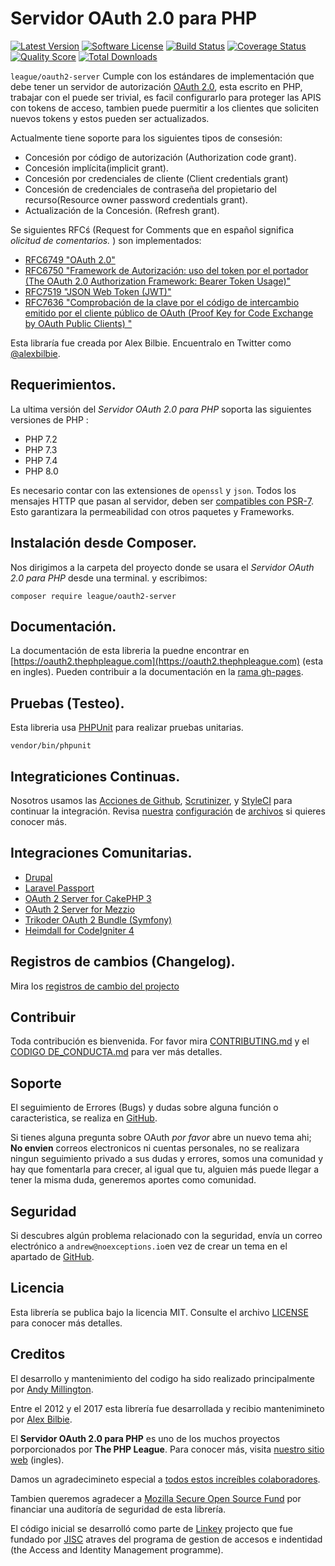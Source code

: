 # Servidor OAuth 2.0 para PHP

[![Latest Version](http://img.shields.io/packagist/v/league/oauth2-server.svg?style=flat-square)](https://github.com/thephpleague/oauth2-server/releases)
[![Software License](https://img.shields.io/badge/license-MIT-brightgreen.svg?style=flat-square)](LICENSE.md)
[![Build Status](https://github.com/thephpleague/oauth2-server/workflows/tests/badge.svg)](https://github.com/thephpleague/oauth2-server/actions)
[![Coverage Status](https://img.shields.io/scrutinizer/coverage/g/thephpleague/oauth2-server.svg?style=flat-square)](https://scrutinizer-ci.com/g/thephpleague/oauth2-server/code-structure)
[![Quality Score](https://img.shields.io/scrutinizer/g/thephpleague/oauth2-server.svg?style=flat-square)](https://scrutinizer-ci.com/g/thephpleague/oauth2-server)
[![Total Downloads](https://img.shields.io/packagist/dt/league/oauth2-server.svg?style=flat-square)](https://packagist.org/packages/league/oauth2-server)

`league/oauth2-server` Cumple con los estándares de implementación que debe tener un servidor de autorización [OAuth 2.0](https://tools.ietf.org/html/rfc6749), esta escrito en PHP, trabajar con el puede ser trivial, es facil configurarlo para proteger las APIS con tokens de acceso, tambien puede puermitir a los clientes que soliciten nuevos tokens y estos pueden ser actualizados.

Actualmente tiene soporte para los siguientes tipos de consesión:

* Concesión por código de autorización (Authorization code grant).
* Concesión implícita(implicit grant).
* Concesión por credenciales de cliente (Client credentials grant)
* Concesión de credenciales de contraseña del propietario del recurso(Resource owner password credentials grant).
* Actualización de la Concesión. (Refresh grant).

Se siguientes RFCś (Request for Comments que en español significa *olicitud de comentarios.* ) son implementados:

* [RFC6749 "OAuth 2.0"](https://tools.ietf.org/html/rfc6749)
* [RFC6750 "Framework de Autorización: uso del token por el portador (The OAuth 2.0 Authorization Framework: Bearer Token Usage)"](https://tools.ietf.org/html/rfc6750)
* [RFC7519 "JSON Web Token (JWT)"](https://tools.ietf.org/html/rfc7519)
* [RFC7636 "Comprobación de la clave por el código de intercambio emitido por el cliente público de OAuth (Proof Key for Code Exchange by OAuth Public Clients) "](https://tools.ietf.org/html/rfc7636)

Esta libraría fue creada por Alex Bilbie. Encuentralo en Twitter como [@alexbilbie](https://twitter.com/alexbilbie).

## Requerimientos.

La ultima versión del *Servidor OAuth 2.0 para PHP* soporta las siguientes versiones de PHP :

* PHP 7.2
* PHP 7.3
* PHP 7.4
* PHP 8.0

Es necesario contar con las extensiones de `openssl` y `json`.
Todos los mensajes HTTP que pasan al servidor, deben ser [compatibles con PSR-7](https://www.php-fig.org/psr/psr-7/). Esto garantizara la permeabilidad con otros paquetes y Frameworks.

## Instalación desde Composer.

Nos dirigimos a la carpeta del proyecto donde se usara el *Servidor OAuth 2.0 para PHP* desde una terminal. y escribimos:

```
composer require league/oauth2-server
```

## Documentación.

La documentación de esta libreria la puedne encontrar en [https://oauth2.thephpleague.com](https://oauth2.thephpleague.com) (esta en ingles).
Pueden contribuir a la documentación en la [rama gh-pages](https://github.com/thephpleague/oauth2-server/tree/gh-pages/).

## Pruebas (Testeo).

Esta libreria usa [PHPUnit](https://phpunit.de/) para realizar pruebas unitarias.

```
vendor/bin/phpunit
```

## Integraticiones Continuas.

Nosotros usamos las [Acciones de Github](https://github.com/features/actions), [Scrutinizer](https://scrutinizer-ci.com/), y [StyleCI](https://styleci.io/) para continuar la integración. Revisa [nuestra](https://github.com/thephpleague/oauth2-server/blob/master/.github/workflows/tests.yml) [configuración](https://github.com/thephpleague/oauth2-server/blob/master/.scrutinizer.yml) de [archivos](https://github.com/thephpleague/oauth2-server/blob/master/.styleci.yml) si quieres conocer más.

## Integraciones Comunitarias.

* [Drupal](https://www.drupal.org/project/simple_oauth)
* [Laravel Passport](https://github.com/laravel/passport)
* [OAuth 2 Server for CakePHP 3](https://github.com/uafrica/oauth-server)
* [OAuth 2 Server for Mezzio](https://github.com/mezzio/mezzio-authentication-oauth2)
* [Trikoder OAuth 2 Bundle (Symfony)](https://github.com/trikoder/oauth2-bundle)
* [Heimdall for CodeIgniter 4](https://github.com/ezralazuardy/heimdall)

## Registros de cambios (Changelog).

Mira los [registros de cambio del projecto](https://github.com/thephpleague/oauth2-server/blob/master/CHANGELOG.md)

## Contribuir

Toda contribución es bienvenida. For favor mira [CONTRIBUTING.md](https://github.com/thephpleague/oauth2-server/blob/master/CONTRIBUTING.md) y el [CODIGO DE_CONDUCTA.md](https://github.com/thephpleague/oauth2-server/blob/master/CODE_OF_CONDUCT.md) para ver más detalles.

## Soporte

El seguimiento de Errores (Bugs) y dudas sobre alguna función o caracteristica, se realiza en [GitHub](https://github.com/thephpleague/oauth2-server/issues).

Si tienes alguna pregunta sobre OAuth _por favor_ abre un nuevo tema ahi; **No envien** correos electronicos ni cuentas personales, no se realizara ningun seguimiento privado a sus dudas y errores, somos una comunidad y hay que fomentarla para crecer, al igual que tu, alguien más puede llegar a tener la misma duda, generemos aportes como comunidad.

## Seguridad

Si descubres algún problema relacionado con la seguridad, envía un correo electrónico a `andrew@noexceptions.io`en vez de crear un tema en el apartado de [GitHub](https://github.com/thephpleague/oauth2-server/issues).


## Licencia

Esta librería se publica bajo la licencia MIT. Consulte el archivo [LICENSE](https://github.com/thephpleague/oauth2-server/blob/master/LICENSE) para conocer más detalles.

## Creditos

El desarrollo y mantenimiento del codigo ha sido realizado principalmente por [Andy Millington](https://twitter.com/Sephster).

Entre el 2012 y el 2017 esta librería fue desarrollada y recibio mantenimineto por [Alex Bilbie](https://alexbilbie.com/).

El __Servidor OAuth 2.0 para PHP__ es uno de los muchos proyectos porporcionados por __The PHP League__. Para conocer más, visita [nuestro sitio web](https://thephpleague.com) (ingles).

Damos un agradecimineto especial a [todos estos increíbles colaboradores](https://github.com/thephpleague/oauth2-server/contributors).

Tambien queremos agradecer a [Mozilla Secure Open Source Fund](https://wiki.mozilla.org/MOSS/Secure_Open_Source) por financiar una auditoría de seguridad de esta librería.

El código inicial se desarrolló como parte de [Linkey](http://linkey.blogs.lincoln.ac.uk) projecto que fue fundado por [JISC](http://jisc.ac.uk) atraves del programa de gestion de accesos e indentidad (the Access and Identity Management programme).
